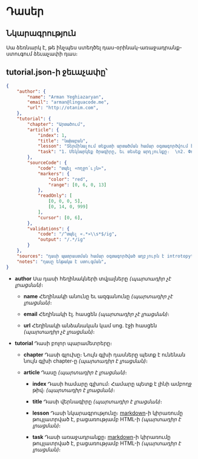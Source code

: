 # Դասեր
## Նկարագրություն
Սա ձեռնարկ է, թե ինչպես ստեղծել դաս-օրինակ-առաջադրանք-ստուգում ձեւաչափի դաս։

## tutorial.json-ի ջեւաչափը՝
```json
{
    "author": {
        "name": "Arman Yeghiazaryan",
        "email": "arman@linguacode.me",
        "url": "http://otanim.com",
    },
    "tutorial": {
        "chapter": "Արտածում",
        "article": {
			"index": 1,
            "title": "նախաբան",
            "lesson": "Տերմինալում տեքստի արտածման համար օգտագործվում է **տպել** հրամանը: Օրինակ՝  \n**մուտք**՝  \n`տպել «ողջույն»`  \n**ելք**՝  \n`«ողջույն»`",
            "task": "1. Մեկնարկեք ծրագիրը, եւ տեսեք արդյունքը։  \n2. Փոփոխեք առկա արտածման տեքստը ձեր անունով, եւ մեկնարկեք ծրագիրը։",
        },
        "sourceCode": {
            "code": "տպել «ողջո՛ւյն»",
            "markers": {
				"color": "red",
				"range": [0, 6, 0, 13]
			},
            "readOnly": [
				[0, 0, 0, 5],
				[0, 14, 0, 999]
			],
            "cursor": [0, 6],
        },
        "validations": {
            "code": "/^տպել «.*»\\s*$/ig",
            "output": "/.*/ig"
        }
    },
    "sources": "դասի պատրաստման համար օգտագործված աղբյուրն է introtopython.org/syllabus.html կայքը։",
    "notes": "դասը ենթակա է ստուգման",
}
```

 - **author**
Սա դասի հեղինակների տվյալները *(պարտադիր չէ լրացման)*։

   - **name**
Հեղինակի անունը եւ ազգանունը *(պարտադիր չէ լրացման)*։

   - **email**
Հեղինակի էլ․ հասցեն *(պարտադիր չէ լրացման)*։

   - **url**
Հեղինակի անձանական կամ սոց․ էջի հասցեն *(պարտադիր չէ լրացման)*։

 - **tutorial**
Դասի բոլոր պարամետրերը։

   - **chapter**
Դասի գլուխը։ Նույն գլխի դասները պետք է ունենան նույն գլխի chapter-ը *(պարտադիր է լրացման)*։

   - **article**
Դասը *(պարտադիր է լրացման)*։

     - **index**
Դասի համարը գլխում։ Համարը պետք է լինի ամբողջ թիվ։ *(պարտադիր է լրացման)*։

     - **title**
Դասի վերնագիրը *(պարտադիր է լրացման)*։

     - **lesson**
Դասի նկարագրությունը։ [markdown](https://guides.github.com/features/mastering-markdown/)-ի կիրառումը թույլատրված է, բացառությամբ HTML-ի *(պարտադիր է լրացման)*։

     - **task**
Դասի առաջադրանքը։ [markdown](https://guides.github.com/features/mastering-markdown/)-ի կիրառումը թույլատրված է, բացառությամբ HTML-ի *(պարտադիր է լրացման)*։
